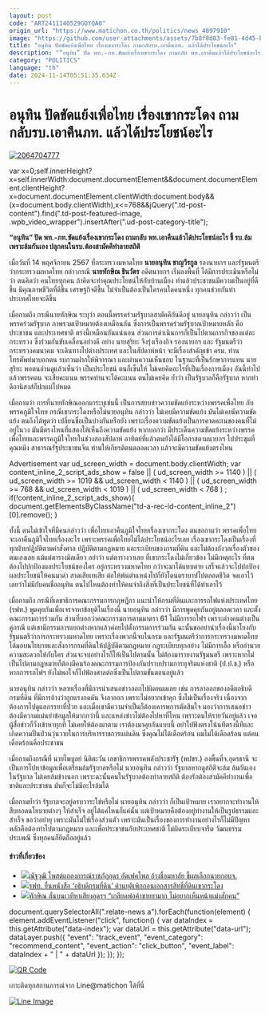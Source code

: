 ```yaml
---
layout: post
code: "ART2411140529GOYQA0"
origin_url: "https://www.matichon.co.th/politics/news_4897910"
image: "https://github.com/user-attachments/assets/7b8f8d83-fe81-4d45-b024-d7b3b2a11d1b"
title: "อนุทิน ปัดขัดแย้งเพื่อไทย เรื่องเขากระโดง ถามกลับรบ.เอาคืนภท. แล้วได้ประโยชน์อะไร"
description: "“อนุทิน” ปัด พท.-ภท.ขัดแย้งเรื่องเขากระโดง ถามกลับ พท.เอาคืนแล้วได้ประโยชน์อะไร ชี้ รบ.ล้มเพราะล้มกันเอง ปลุกคนในรบ.ต้องสามัคคีทำลายสถิติ"
category: "POLITICS"
language: "th"
date: 2024-11-14T05:51:35.634Z
---
```


# อนุทิน ปัดขัดแย้งเพื่อไทย เรื่องเขากระโดง ถามกลับรบ.เอาคืนภท. แล้วได้ประโยชน์อะไร

[![](https://www.matichon.co.th/wp-content/uploads/2024/11/2064704777.jpg "2064704777")](https://www.matichon.co.th/wp-content/uploads/2024/11/2064704777.jpg)

var x=0;self.innerHeight?x=self.innerWidth:document.documentElement&&document.documentElement.clientHeight?x=document.documentElement.clientWidth:document.body&&(x=document.body.clientWidth),x<=768&&jQuery(".td-post-content").find(".td-post-featured-image, .wpb\_video\_wrapper").insertAfter(".ud-post-category-title");

**“อนุทิน” ปัด พท.-ภท.ขัดแย้งเรื่องเขากระโดง ถามกลับ พท.เอาคืนแล้วได้ประโยชน์อะไร ชี้ รบ.ล้มเพราะล้มกันเอง ปลุกคนในรบ.ต้องสามัคคีทำลายสถิติ**

เมื่อวันที่ 14 พฤศจิกายน 2567 ที่กระทรวงมหาดไทย **นายอนุทิน ชาญวีรกูล** รองนายกฯ และรัฐมนตรีว่ากระทรวงมหาดไทย กล่าวกรณี **นายทักษิณ ชินวัตร** อดีตนายกฯ เริ่มลงพื้นที่ ได้มีการประเมินหรือไม่ว่า ตนคิดว่า คนไทยทุกคน ถ้าคิดจะทำคุณประโยชน์ให้กับบ้านเมือง ทำแล้วประชาชนมีความเป็นอยู่ที่ดีขึ้น มีคุณภาพชีวิตที่ดีขึ้น เศรษฐกิจดีขึ้น ไม่จำเป็นต้องเป็นใครคนใดคนหนึ่ง ทุกคนช่วยกันทำประเทศไทยจะดีขึ้น

เมื่อถามถึง กรณีนายทักษิณ ระบุว่า ตอนนี้พรรคร่วมรัฐบาลสามัคคีกันดีอยู่ นายอนุทิน กล่าวว่า เป็นพรรคร่วมรัฐบาล ภาพรวมเป้าหมายต้องเหมือนกัน ซึ่งการเป็นพรรคร่วมรัฐบาลเป้าหมายหลัก คือประชาชน และประเทศชาติ ตรงนี้เหมือนกันแน่นอน ส่วนการดำเนินการก็เป็นไปตามภารกิจของแต่ละกระทรวง ซึ่งร่วมกันขับเคลื่อนอย่างดี อย่าง นายสุริยะ จึงรุ่งเรืองกิจ รองนายกฯ และ รัฐมนตรีว่ากระทรวงคมนาคม จะเดินทางไปต่างประเทศ และในสัปดาห์หน้า จะมีเรื่องสำคัญเข้า ครม. ท่านโทรศัพท์มาบอกตน รบกวนฝากให้พิจารณา และผ่านความเห็นชอบ ในฐานะที่เป็นรักษาการแทน นายสุริยะ พอตนอ่านดูแล้วเห็นว่า เป็นประโยชน์ ตนก็เซ็นให้ ไม่เคยคิดอะไรที่เป็นเรื่องการเมือง อันนี้ทำไปแล้วพรรคตน จะเสียคะแนน พรรคท่านจะได้คะแนน ตนไม่เคยคิด ย้ำว่า เป็นรัฐบาลก็คือรัฐบาล หากทำดีอานิสงส์ก็ปกแผ่ไปหมด

เมื่อถามว่า การที่นายทักษิณออกมาระบุเช่นนี้ เป็นการสยบข่าวความขัดแย้งระหว่างพรรคเพื่อไทย กับพรรคภูมิใจไทย กรณีเขากระโดงหรือไม่นายอนุทิน กล่าวว่า ไม่เคยมีความขัดแย้ง มันไม่เคยมีความขัดแย้ง ตนถึงได้พูดว่า เปลี่ยนชื่อเป็นบ่างกันหรือยัง เพราะเรื่องความขัดแย้งเป็นการคาดคะเนของคนที่ไม่อยู่ในวง มันมีตรงไหนที่แสดงให้เห็นถึงความขัดแย้ง หากบอกว่า มีประเด็นความขัดแย้งระหว่างพรรคเพื่อไทยและพรรคภูมิใจไทยในช่วงสองสัปดาห์ อาทิตย์ที่แล้วตนยังได้มีโอกาสตามนายกฯ ไปประชุมที่คุณหมิง สาธารณรัฐประชาชนจีน ท่านให้เกียรติตนตลอดเวลา แล้วจะมีความขัดแย้งตรงไหน

Advertisement var ud\_screen\_width = document.body.clientWidth; var content\_inline\_2\_script\_ads\_show = false || ( ud\_screen\_width >= 1140 ) || ( ud\_screen\_width >= 1019 && ud\_screen\_width < 1140 ) || ( ud\_screen\_width >= 768 && ud\_screen\_width < 1019 ) || ( ud\_screen\_width < 768 ) ; if(!content\_inline\_2\_script\_ads\_show){ document.getElementsByClassName("td-a-rec-id-content\_inline\_2")\[0\].remove(); }

ทั้งนี้ ตนไม่เข้าใจที่มีคนกล่าวว่า เพื่อไทยเอาคืนภูมิใจไทยเรื่องเขากระโดง ตนขอถามว่า พรรคเพื่อไทยจะเอาคืนภูมิใจไทยเรื่องอะไร เพราะพรรคเพื่อไทยไม่ได้ประโยชน์อะไรเลย เรื่องเขากระโดงเป็นเรื่องที่ทุกฝ่ายปฏิบัติตามคำสั่งศาล ปฏิบัติตามกฏหมาย และระเบียบของกรมที่ดิน และไม่ต้องกังวลเรื่องตัวของตนเองเลย แม้แต่ตารางมิลเดียว อย่าว่า แต่ตารางวาเลย ที่เขากระโดงไม่เกี่ยวข้อง ไม่มีเหตุอะไร ที่ตนต้องไปปกป้องผลประโยชน์ของใคร อยู่กระทรวงมหาดไทย กว่าจะมาได้แทบตาย เสร็จแล้วจะไปปกป้องผลประโยชน์ให้คนมาด่า สาดเสียเทเสีย ต่อให้พ้นตำแหน่งไปก็ยังโดนตราบาปไปตลอดชีวิต จดเอาไว้เลยว่าไม่มีกับคนชื่ออนุทิน ตนไปไหนต้องทำให้คนจำถึงสิ่งที่เป็นประโยชน์ที่ได้ทำเอาไว้

เมื่อถามถึง กรณีที่เลขาธิการคณะกรรมการกฤษฎีกา แนะนำให้กรมที่ดินและการรถไฟแห่งประเทศไทย (รฟท.) พูดคุยกันเพื่อเจรจาหาข้อยุติในเรื่องนี้ นายอนุทิน กล่าวว่า มีการพูดคุยกันอยู่ตลอดเวลา และตั้งคณะกรรมการร่วมกัน ส่วนที่บอกว่าคณะกรรมการตามมาตรา 61 ไม่มีการรถไฟฯ เพราะต่างคนต่างเป็นคู่กรณี แต่เขามีกรรมการแยกต่างหากแล้วค่อยไปตั้งกรรมการร่วมกัน ฉะนั้นขออย่านำเรื่องนี้มาโยงกับ รัฐมนตรีว่าการกระทรวงมหาดไทย เพราะเรื่องพวกนี้จบในกรม และรัฐมนตรีว่าการกระทรวงมหาดไทยได้มอบนโยบายและสั่งการกรมที่ดินให้ปฏิบัติตามกฎหมาย กฎระเบียบทุกอย่าง ไม่มีการเอื้อ หรืออำนวยความสะดวกให้กับใคร ส่วนจะจบอย่างไรก็ให้เป็นไปตามนั้น ไม่ต้องมารายงานรัฐมนตรี เพราะหากไม่เป็นไปตามกฎหมายก็ต้องมีคนร้องคณะกรรมการป้องกันปราบปรามการทุจริตแห่งชาติ (ป.ป.ช.) หรือหากการรถไฟฯ ยังไม่พอใจก็ไปฟ้องศาลต่อซึ่งเป็นไปตามขั้นตอนอยู่แล้ว

นายอนุทิน กล่าวว่า หลายเรื่องที่มีการนำเสนอข่าวออกไปผิดหมดเลย เช่น การลาออกของอดีตอธิบดีกรมที่ดิน ที่มีการอ้างว่าถูกแรงกดดัน จึงลาออก เพราะไม่อยากเข้าคุก ซึ่งไม่เป็นเรื่องจริง เนื่องจากต้องการไปดูแลภรรยาที่ป่วย และเมื่อเขามีความจำเป็นก็ต้องเคารพการตัดสินใจ มองว่าการเสนอข่าวต้องมีความแม่นยำข้อมูลให้มากกว่านี้ และแหล่งข่าวไม่ต้องไปหาที่ไหน เพราะตนให้รายวันอยู่แล้ว เจอผู้สื่อข่าวก็วิ่งเข้าหาทุกที​ ไม่เคยให้ต้องมาตาม เราต้องมาคุยกันแบบนี้ อย่าไปฟังตรงโน้นทีตรงนี้ทีและเกิดความปั่นป่วนวุ่นวายในการบริหารราชการแผ่นดิน ซึ่งคุณไม่ได้เดือดร้อน ผมไม่ได้เดือดร้อน แต่คนเดือดร้อนคือประชาชน

เมื่อถามถึงกรณีที่ นายไพบูลย์ นิติตะวัน เลขาธิการพรรคพลังประชารัฐ (พปชร.) ลงพื้นที่จ.อุดรธานี​ จะเป็นการไปหาข้อมูลเพื่อเตรียมล้มรัฐบาลหรือไม่ นายอนุทิน กล่าวว่า รัฐบาลหากดูสถิติจะล้ม ล้มกันเองในรัฐบาล ไม่เคยล้มข้างนอก เพราะฉะนั้นคนในรัฐบาลต้องทำลายสถิติ ต้องรักต้องสามัคคีทำงานเพื่อชาติและประชาชน มันก็จะไม่มีอะไรล้มได้

เมื่อถามย้ำว่า รัฐบาลจะอยู่ครบวาระใช่หรือไม่ นายอนุทิน​ กล่าวว่า​ ก็เป็นเป้าหมาย เราอยากจะทำงานให้สืบทอดนโยบายต่างๆ ให้สำเร็จ อยู่ได้แค่ไหนก็แค่นั้น แต่เป้าหมายคือต้องอยู่ทำงานให้เป็นรูปธรรมและสำเร็จ ขอว่าอย่ายุ​ เพราะมันไม่ใช่เรื่องส่วนตัว เพราะมันเป็นเรื่องของการทำงานอย่างไรก็ไม่มีปัญหา หลักคือต้องทำไปตามกฎหมาย และเพื่อประชาชนกับประเทศชาติ ไม่ผิดระเบียบจารีต วัฒนธรรม ประเพณี ซึ่งทุกคนก็ยึดถืออยู่แล้ว

#### ข่าวที่เกี่ยวข้อง

*   [![](https://www.matichon.co.th/wp-content/uploads/2024/11/99-788.jpg)ณัฐวุฒิ โพสต์แถลงการณ์ราชภัฏอุดร อัดเฟคโพล อ้างชื่อมหาลัย ชี้ผลเลือกนายกอบจ.](https://www.matichon.co.th/politics/news_4897682)
*   [![](https://www.matichon.co.th/wp-content/uploads/2024/11/728-164.jpg)รฟท. ยื่นหนังสือ ‘อธิบดีกรมที่ดิน’ ค้านยุติเพิกถอนเอกสารสิทธิ์ที่ดินเขากระโดง](https://www.matichon.co.th/politics/news_4897705)
*   [![](https://www.matichon.co.th/wp-content/uploads/2024/11/lunbonwaytee1.jpg)ทักษิณ ลั่นบนเวทีหาเสียงอุดรฯ “เกลียดพ่อค้าขายยามาก ไม่อยากเห็นหน้าแม่งสักคน”](https://www.matichon.co.th/politics/news_4897514)

document.querySelectorAll(".relate-news a").forEach(function(element) { element.addEventListener("click", function() { var dataIndex = this.getAttribute("data-index"); var dataUrl = this.getAttribute("data-url"); dataLayer.push({ "event": "track\_event", "event\_category": "recommend\_content", "event\_action": "click\_button", "event\_label": dataIndex + " | " + dataUrl }); }); });

[![QR Code](https://www.matichon.co.th/wp-content/uploads/2023/07/wob1371z.jpg)](https://lin.ee/ht0nDxX)

เกาะติดทุกสถานการณ์จาก Line@matichon ได้ที่นี่

[![Line Image](https://www.matichon.co.th/wp-content/uploads/2023/07/th.png)](https://lin.ee/ht0nDxX)